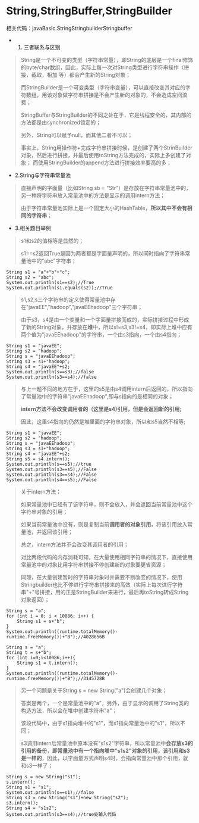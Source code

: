 ﻿# String,StringBuffer,StringBuilder

相关代码：javaBasic.StringStringbuilderStringbuffer

 - 1. 三者联系与区别

> String是一个不可变的类型（字符串常量），即String的底层是一个final修饰的byte/char数组，因此，实际上每一次对String类型进行字符串操作（拼接，截取，相加 等）都会产生新的String对象；
> 
> 而StringBuilder是一个可变类型（字符串变量），可以直接改变其对应的字符数组，用该对象做字符串拼接是不会产生新的对象的，不会造成空间浪费；
> 
> StringBuffer与StringBuilder的不同之处在于，它是线程安全的，其内部的方法都是由synchronized锁定的；
> 
> 另外，String可以赋予null，而其他二者不可以；
> 
> 事实上，String用操作符+完成字符串拼接时候，是创建了两个StrinBuilder对象，然后进行拼接，并最后使用toString方法完成的，实际上多创建了对象；
而使用StringBuilder的append方法进行拼接效率要高的多；

 - 2.String与字符串常量池

> 直接声明的字面量（比如String sb = "Str"）是存放在字符串常量池中的，
另一种将字符串放入常量池中的方法是显示的调用intern方法；
>
> 由于字符串常量池实际上是一个固定大小的HashTable，**所以其中不会有相同的字符串**；
> 

 - 3.相关题目举例

> s1和s2的值相等是显然的；
>
> s1==s2返回True是因为两者都是字面量声明的，所以同时指向了字符串常量池中的"abc"字符串；

    String s1 = "a"+"b"+"c";
    String s2 = "abc";
    System.out.println(s1==s2);//True
    System.out.println(s1.equals(s2));//True

> s1,s2,s三个字符串的定义使得常量池中存在"javaEE","hadoop","javaEEhadoop"三个字符串；
>
> 由于s3，s4是由一个变量和一个字面量拼接而成的，实际拼接过程中形成了新的String对象，并存放在**堆**中，所以s!=s3,s3!=s4，即实际上堆中应有两个值为"javaEEhadoop"的字符串，一个由s3指向，一个由s4指向；

    String s1 = "javaEE";
    String s2 = "hadoop";
    String s = "javaEEhadoop";
    String s3 = s1+"hadoop";
    String s4 = "javaEE"+s2;
    System.out.println(s==s3);//false
    System.out.println(s3==s4);//false

> 与上一题不同的地方在于，这里的s5是由s4调用intern后返回的，所以指向了常量池中的字符串"javaEEhadoop",即与s指向的是相同的对象；
>
> **intern方法不会改变调用者的（这里是s4)引用，但是会返回新的引用;**
>
> 因此，这里s4指向的仍然是堆里面的字符串对象，所以和s5当然不相等;

    String s1 = "javaEE";
    String s2 = "hadoop";
    String s = "javaEEhadoop";
    String s3 = s1+"hadoop";
    String s4 = "javaEE"+s2;
    String s5 = s4.intern();
    System.out.println(s==s5);//true
    System.out.println(s3==s5);//False
    System.out.println(s3==s4);//False
    System.out.println(s4==s5);//False

> 关于intern方法；
>
> 如果常量池中已经有了该字符串，则不会放入，并会返回当前常量池中这个字符串对象的引用；
>
> 如果当前常量池中没有，则是复制当前**调用者的对象引用**，将该引用放入常量池，并返回该引用；
>
> 总之，intern方法并不会改变其调用者的引用；
> 
> 对比两段代码的内存消耗可知，在大量使用相同字符串的情况下，直接使用常量池中的对象比用字符串拼接不停创建新的对象要更省资源；
>
> 同理，在大量创建暂时的字符串对象时并需要不断改变的情况下，使用Stringbuilder也比不停进行字符串拼接来的高效（实际上每次进行字符串"+"号拼接，用的正是StringBuilder来进行，最后再toString转成String对象返回）；

    String s = "a";
    for (int i = 0; i < 10086; i++) {
        String s1 = s+"b";
    }
    System.out.println((runtime.totalMemory()-runtime.freeMemory())+"B");//4028656B

    String s = "a";
    String t = s+"b";
    for (int i=0;i<10086;i++){
        String s1 = t.intern();
    }
    System.out.println((runtime.totalMemory()-runtime.freeMemory())+"B");//3145728B

> 另一个问题是关于String s = new String("a")会创建几个对象；
>
> 答案是两个，一个是常量池中的"a"，另外，由于显示的调用了String类的构造方法，所以会在堆中创建字符串"a"；
> 
> 该段代码中，由于s1指向堆中的"s1"，而s1指向常量池中的"s1"，所以不同；
>
> s3调用intern后常量池中原本没有"s1s2"字符串，所以常量池中**会存放s3的引用的备份**，**即常量池中有一个指向堆中"s1s2"对象的引用，该引用和s3是一样的**，因此，以字面量方式声明s4时，会指向常量池中那个引用，就和s3一样了；

    String s = new String("s1");
    s.intern();
    String s1 = "s1";
    System.out.println(s==s1);//false
    String s3 = new String("s1")+new String("s2");
    s3.intern();
    String s4 = "s1s2";
    System.out.println(s3==s4);//true处输入代码